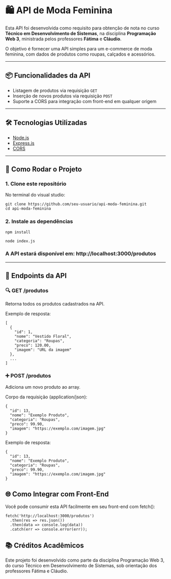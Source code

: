 # 🛍️ API de Moda Feminina

Esta API foi desenvolvida como requisito para obtenção de nota no curso **Técnico em Desenvolvimento de Sistemas**, na disciplina **Programação Web 3**, ministrada pelos professores **Fátima** e **Cláudio**.

O objetivo é fornecer uma API simples para um e-commerce de moda feminina, com dados de produtos como roupas, calçados e acessórios.

---

## 📦 Funcionalidades da API

- Listagem de produtos via requisição `GET`
- Inserção de novos produtos via requisição `POST`
- Suporte a CORS para integração com front-end em qualquer origem

---

## 🛠️ Tecnologias Utilizadas

- [Node.js](https://nodejs.org/)
- [Express.js](https://expressjs.com/)
- [CORS](https://expressjs.com/en/resources/middleware/cors.html)

---

## 🚀 Como Rodar o Projeto

### 1. Clone este repositório

No terminal do visual studio:

```
git clone https://github.com/seu-usuario/api-moda-feminina.git
cd api-moda-feminina
```

### 2. Instale as dependências
```
npm install

node index.js

```

### A API estará disponível em: http://localhost:3000/produtos

---

## 📄 Endpoints da API
### 🔍 GET /produtos
Retorna todos os produtos cadastrados na API.

Exemplo de resposta:

```
[
  {
    "id": 1,
    "nome": "Vestido Floral",
    "categoria": "Roupas",
    "preco": 120.00,
    "imagem": "URL da imagem"
  },
  ...
]
```

### ➕ POST /produtos
Adiciona um novo produto ao array.

Corpo da requisição (application/json):

```
{
  "id": 13,
  "nome": "Exemplo Produto",
  "categoria": "Roupas",
  "preco": 99.90,
  "imagem": "https://exemplo.com/imagem.jpg"
}
```

Exemplo de resposta:

```
{
  "id": 13,
  "nome": "Exemplo Produto",
  "categoria": "Roupas",
  "preco": 99.90,
  "imagem": "https://exemplo.com/imagem.jpg"
}
```

## 🌐 Como Integrar com Front-End
Você pode consumir esta API facilmente em seu front-end com fetch():

```
fetch('http://localhost:3000/produtos')
  .then(res => res.json())
  .then(data => console.log(data))
  .catch(err => console.error(err));
```

## 📚 Créditos Acadêmicos
Este projeto foi desenvolvido como parte da disciplina Programação Web 3, do curso Técnico em Desenvolvimento de Sistemas, sob orientação dos professores Fátima e Cláudio.
